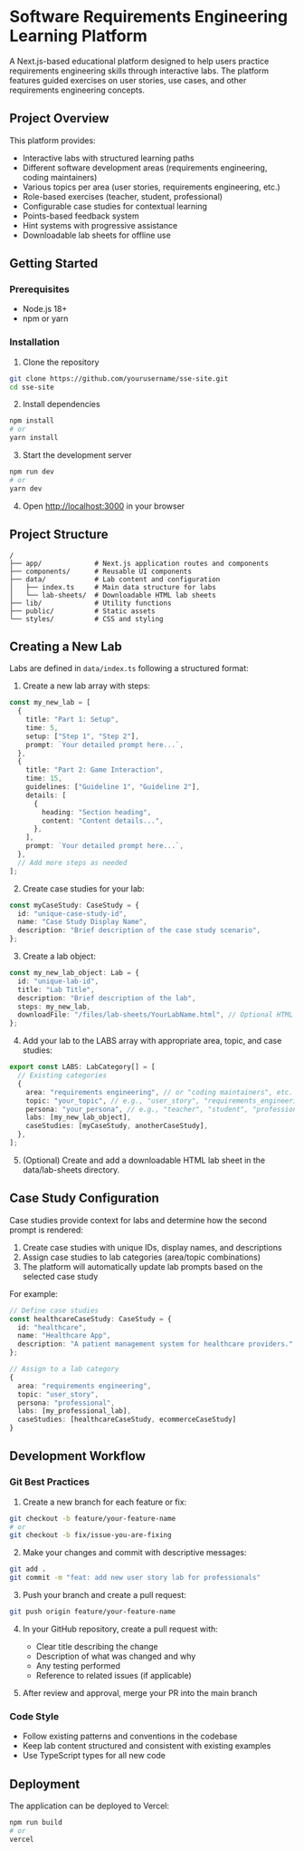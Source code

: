# Software Requirements Engineering Learning Platform

A Next.js-based educational platform designed to help users practice requirements engineering skills through interactive labs. The platform features guided exercises on user stories, use cases, and other requirements engineering concepts.

## Project Overview

This platform provides:

- Interactive labs with structured learning paths
- Different software development areas (requirements engineering, coding maintainers)
- Various topics per area (user stories, requirements engineering, etc.)
- Role-based exercises (teacher, student, professional)
- Configurable case studies for contextual learning
- Points-based feedback system
- Hint systems with progressive assistance
- Downloadable lab sheets for offline use

## Getting Started

### Prerequisites

- Node.js 18+
- npm or yarn

### Installation

1. Clone the repository

```bash
git clone https://github.com/yourusername/sse-site.git
cd sse-site
```

2. Install dependencies

```bash
npm install
# or
yarn install
```

3. Start the development server

```bash
npm run dev
# or
yarn dev
```

4. Open [http://localhost:3000](http://localhost:3000) in your browser

## Project Structure

```
/
├── app/             # Next.js application routes and components
├── components/      # Reusable UI components
├── data/            # Lab content and configuration
│   ├── index.ts     # Main data structure for labs
│   └── lab-sheets/  # Downloadable HTML lab sheets
├── lib/             # Utility functions
├── public/          # Static assets
└── styles/          # CSS and styling
```

## Creating a New Lab

Labs are defined in `data/index.ts` following a structured format:

1. Create a new lab array with steps:

```typescript
const my_new_lab = [
  {
    title: "Part 1: Setup",
    time: 5,
    setup: ["Step 1", "Step 2"],
    prompt: `Your detailed prompt here...`,
  },
  {
    title: "Part 2: Game Interaction",
    time: 15,
    guidelines: ["Guideline 1", "Guideline 2"],
    details: [
      {
        heading: "Section heading",
        content: "Content details...",
      },
    ],
    prompt: `Your detailed prompt here...`,
  },
  // Add more steps as needed
];
```

2. Create case studies for your lab:

```typescript
const myCaseStudy: CaseStudy = {
  id: "unique-case-study-id",
  name: "Case Study Display Name",
  description: "Brief description of the case study scenario",
};
```

3. Create a lab object:

```typescript
const my_new_lab_object: Lab = {
  id: "unique-lab-id",
  title: "Lab Title",
  description: "Brief description of the lab",
  steps: my_new_lab,
  downloadFile: "/files/lab-sheets/YourLabName.html", // Optional HTML lab sheet
};
```

4. Add your lab to the LABS array with appropriate area, topic, and case studies:

```typescript
export const LABS: LabCategory[] = [
  // Existing categories
  {
    area: "requirements engineering", // or "coding maintainers", etc.
    topic: "your_topic", // e.g., "user_story", "requirements_engineering"
    persona: "your_persona", // e.g., "teacher", "student", "professional"
    labs: [my_new_lab_object],
    caseStudies: [myCaseStudy, anotherCaseStudy],
  },
];
```

5. (Optional) Create and add a downloadable HTML lab sheet in the data/lab-sheets directory.

## Case Study Configuration

Case studies provide context for labs and determine how the second prompt is rendered:

1. Create case studies with unique IDs, display names, and descriptions
2. Assign case studies to lab categories (area/topic combinations)
3. The platform will automatically update lab prompts based on the selected case study

For example:

```typescript
// Define case studies
const healthcareCaseStudy: CaseStudy = {
  id: "healthcare",
  name: "Healthcare App",
  description: "A patient management system for healthcare providers."
};

// Assign to a lab category
{
  area: "requirements engineering",
  topic: "user_story",
  persona: "professional",
  labs: [my_professional_lab],
  caseStudies: [healthcareCaseStudy, ecommerceCaseStudy]
}
```

## Development Workflow

### Git Best Practices

1. Create a new branch for each feature or fix:

```bash
git checkout -b feature/your-feature-name
# or
git checkout -b fix/issue-you-are-fixing
```

2. Make your changes and commit with descriptive messages:

```bash
git add .
git commit -m "feat: add new user story lab for professionals"
```

3. Push your branch and create a pull request:

```bash
git push origin feature/your-feature-name
```

4. In your GitHub repository, create a pull request with:

   - Clear title describing the change
   - Description of what was changed and why
   - Any testing performed
   - Reference to related issues (if applicable)

5. After review and approval, merge your PR into the main branch

### Code Style

- Follow existing patterns and conventions in the codebase
- Keep lab content structured and consistent with existing examples
- Use TypeScript types for all new code

## Deployment

The application can be deployed to Vercel:

```bash
npm run build
# or
vercel
```
